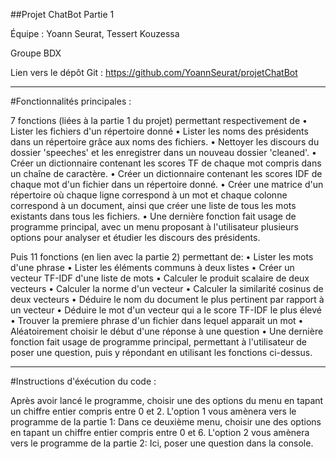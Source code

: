 ##Projet ChatBot Partie 1

Équipe : Yoann Seurat, Tessert Kouzessa

Groupe BDX

Lien vers le dépôt Git :
https://github.com/YoannSeurat/projetChatBot
  
---------

#Fonctionnalités principales :

7 fonctions (liées à la partie 1 du projet) permettant respectivement de
•	Lister les fichiers d'un répertoire donné
•	Lister les noms des présidents dans un répertoire grâce aux noms des fichiers.
•	Nettoyer les discours du dossier 'speeches' et les enregistrer dans un nouveau dossier 'cleaned'.
•	Créer un dictionnaire contenant les scores TF de chaque mot compris dans un chaîne de caractère.
•	Créer un dictionnaire contenant les scores IDF de chaque mot d'un fichier dans un répertoire donné.
•	Créer une matrice d'un répertoire où chaque ligne correspond à un mot et chaque colonne correspond à un document, ainsi que créer une liste de tous les mots existants dans tous les fichiers.
•	Une dernière fonction fait usage de programme principal, avec un menu proposant à l'utilisateur plusieurs options pour analyser et étudier les discours des présidents.

Puis 11 fonctions (en lien avec la partie 2) permettant de:
•	Lister les mots d'une phrase
•	Lister les éléments communs à deux listes
•	Créer un vecteur TF-IDF d'une liste de mots
•	Calculer le produit scalaire de deux vecteurs
•	Calculer la norme d'un vecteur
•	Calculer la similarité cosinus de deux vecteurs
•	Déduire le nom du document le plus pertinent par rapport à un vecteur
•	Déduire le mot d'un vecteur qui a le score TF-IDF le plus élevé
•	Trouver la premiere phrase d'un fichier dans lequel apparait un mot
•	Aléatoirement choisir le début d'une réponse à une question
•	Une dernière fonction fait usage de programme principal, permettant à l'utilisateur de poser une question, puis y répondant en utilisant les fonctions ci-dessus.

----------

#Instructions d'éxécution du code :

  Après avoir lancé le programme, choisir une des options du menu en tapant un chiffre entier compris entre 0 et 2.
  L'option 1 vous amènera vers le programme de la partie 1:
    Dans ce deuxième menu, choisir une des options en tapant un chiffre entier compris entre 0 et 6.
  L'option 2 vous amènera vers le programme de la partie 2:
    Ici, poser une question dans la console.